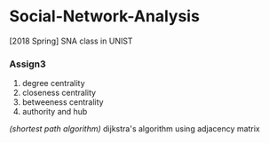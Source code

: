 # Social-Network-Analysis
[2018 Spring] SNA class in UNIST

### Assign3
1. degree centrality
2. closeness centrality
3. betweeness centrality
4. authority and hub

_(shortest path algorithm)_ dijkstra's algorithm using adjacency matrix

